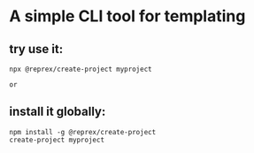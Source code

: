 # A simple CLI tool for templating
## try use it:

`npx @reprex/create-project myproject`

`or`

## install it globally:

```
npm install -g @reprex/create-project
create-project myproject
```
